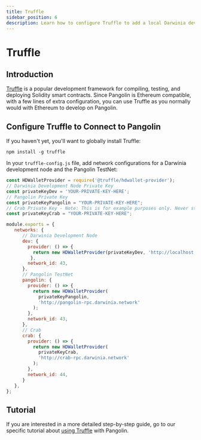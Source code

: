 ```yaml
---
title: Truffle
sidebar_position: 6
description: Learn how to configure Truffle to add a local Darwinia development node and the Pangolin TestNet as networks for testing and deploying Solidity smart contracts.
---
```


# Truffle

## Introduction

[Truffle](https://www.trufflesuite.com/truffle) is a popular development framework for compiling, testing, and deploying Solidity smart contracts. Since Pangolin is Ethereum compatible, with a few lines of extra configuration, you can use Truffle as you normally would with Ethereum to develop on Pangolin.

## Configure Truffle to Connect to Pangolin

If you haven't yet, you'll want to globally install Truffle:

```
npm install -g truffle
```

In your `truffle-config.js` file, add network configurations for a Darwinia development node and the Pangolin TestNet:

```javascript
const HDWalletProvider = require('@truffle/hdwallet-provider');
// Darwinia Development Node Private Key
const privateKeyDev = 'YOUR-PRIVATE-KEY-HERE';
// Pangolin Private Key
const privateKeyPangolin = "YOUR-PRIVATE-KEY-HERE";
// Crab Private Key - Note: This is for example purposes only. Never store your private keys in a JavaScript file.
const privateKeyCrab = "YOUR-PRIVATE-KEY-HERE";

module.exports = {
   networks: {
      // Darwinia Development Node
      dev: {
        provider: () => {
          return new HDWalletProvider(privateKeyDev, 'http://localhost:9933/')
         },
        network_id: 43,
      },
      // Pangolin TestNet
      pangolin: {
        provider: () => {
          return new HDWalletProvider(
            privateKeyPangolin,
            'http://pangolin-rpc.darwinia.network'
          );
        },
        network_id: 43,
      },
      // Crab
      crab: {
        provider: () => {
          return new HDWalletProvider(
            privateKeyCrab,
            'http://crab-rpc.darwinia.network'
          );
        },
        network_id: 44,
      }
   },
};
```


## Tutorial

If you are interested in a more detailed step-by-step guide, go to our specific tutorial about [using Truffle](/builders/interact/truffle/) with Pangolin.
